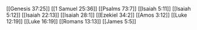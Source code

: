 [[Genesis 37:25]]
[[1 Samuel 25:36]]
[[Psalms 73:7]]
[[Isaiah 5:11]]
[[Isaiah 5:12]]
[[Isaiah 22:13]]
[[Isaiah 28:1]]
[[Ezekiel 34:2]]
[[Amos 3:12]]
[[Luke 12:19]]
[[Luke 16:19]]
[[Romans 13:13]]
[[James 5:5]]
